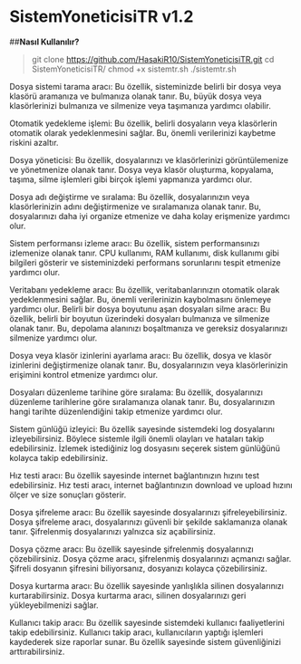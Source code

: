 # SistemYoneticisiTR v1.2

##**Nasıl Kullanılır?**
> git clone https://github.com/HasakiR10/SistemYoneticisiTR.git
> cd SistemYoneticisiTR/
> chmod +x sistemtr.sh
> ./sistemtr.sh

Dosya sistemi tarama aracı: Bu özellik, sisteminizde belirli bir dosya veya klasörü aramanıza ve bulmanıza olanak tanır. Bu, büyük dosya veya klasörlerinizi bulmanıza ve silmenize veya taşımanıza yardımcı olabilir.

Otomatik yedekleme işlemi: Bu özellik, belirli dosyaların veya klasörlerin otomatik olarak yedeklenmesini sağlar. Bu, önemli verilerinizi kaybetme riskini azaltır.

Dosya yöneticisi: Bu özellik, dosyalarınızı ve klasörlerinizi görüntülemenize ve yönetmenize olanak tanır. Dosya veya klasör oluşturma, kopyalama, taşıma, silme işlemleri gibi birçok işlemi yapmanıza yardımcı olur.

Dosya adı değiştirme ve sıralama: Bu özellik, dosyalarınızın veya klasörlerinizin adını değiştirmenize ve sıralamanıza olanak tanır. Bu, dosyalarınızı daha iyi organize etmenize ve daha kolay erişmenize yardımcı olur.

Sistem performansı izleme aracı: Bu özellik, sistem performansınızı izlemenize olanak tanır. CPU kullanımı, RAM kullanımı, disk kullanımı gibi bilgileri gösterir ve sisteminizdeki performans sorunlarını tespit etmenize yardımcı olur.

Veritabanı yedekleme aracı: Bu özellik, veritabanlarınızın otomatik olarak yedeklenmesini sağlar. Bu, önemli verilerinizin kaybolmasını önlemeye yardımcı olur.
Belirli bir dosya boyutunu aşan dosyaları silme aracı: Bu özellik, belirli bir boyutun üzerindeki dosyaları bulmanıza ve silmenize olanak tanır. Bu, depolama alanınızı boşaltmanıza ve gereksiz dosyalarınızı silmenize yardımcı olur.

Dosya veya klasör izinlerini ayarlama aracı: Bu özellik, dosya ve klasör izinlerini değiştirmenize olanak tanır. Bu, dosyalarınızın veya klasörlerinizin erişimini kontrol etmenize yardımcı olur.

Dosyaları düzenleme tarihine göre sıralama: Bu özellik, dosyalarınızı düzenleme tarihlerine göre sıralamanıza olanak tanır. Bu, dosyalarınızın hangi tarihte düzenlendiğini takip etmenize yardımcı olur.

Sistem günlüğü izleyici: Bu özellik sayesinde sistemdeki log dosyalarını izleyebilirsiniz. Böylece sistemle ilgili önemli olayları ve hataları takip edebilirsiniz. İzlemek istediğiniz log dosyasını seçerek sistem günlüğünü kolayca takip edebilirsiniz.

Hız testi aracı: Bu özellik sayesinde internet bağlantınızın hızını test edebilirsiniz. Hız testi aracı, internet bağlantınızın download ve upload hızını ölçer ve size sonuçları gösterir.

Dosya şifreleme aracı: Bu özellik sayesinde dosyalarınızı şifreleyebilirsiniz. Dosya şifreleme aracı, dosyalarınızı güvenli bir şekilde saklamanıza olanak tanır. Şifrelenmiş dosyalarınızı yalnızca siz açabilirsiniz.

Dosya çözme aracı: Bu özellik sayesinde şifrelenmiş dosyalarınızı çözebilirsiniz. Dosya çözme aracı, şifrelenmiş dosyalarınızı açmanızı sağlar. Şifreli dosyanın şifresini biliyorsanız, dosyanızı kolayca çözebilirsiniz.

Dosya kurtarma aracı: Bu özellik sayesinde yanlışlıkla silinen dosyalarınızı kurtarabilirsiniz. Dosya kurtarma aracı, silinen dosyalarınızı geri yükleyebilmenizi sağlar.

Kullanıcı takip aracı: Bu özellik sayesinde sistemdeki kullanıcı faaliyetlerini takip edebilirsiniz. Kullanıcı takip aracı, kullanıcıların yaptığı işlemleri kaydederek size raporlar sunar. Bu özellik sayesinde sistem güvenliğinizi arttırabilirsiniz.
